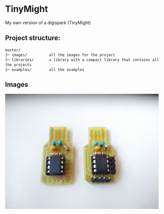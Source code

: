# TinyMight
My own version of a digispark (TinyMight)

## Project structure:
```
master/           
├─ images/          all the images for the project
├─ libraries/       a library with a compact library that contains all the projects
├─ examples/        all the examples
```


## Images

<img src="images/img1.jpg" width="500">
